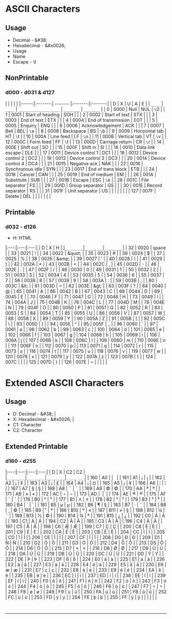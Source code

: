# ASCII Characters

## Usage
- Decimal - \&#38;
- Hexadecimal - \&#x0026;
- Usage
- Name
- Escape - \\t

## NonPrintable

### d000 - d031 \& d127

| | | | |
|:-----:|:-------:| ------- |:-------:|:-------:|
| D | X | U | A | E |
| `____` | `____` | `__________________` | `_______` | `_______` |
| 0  | 0000  | Null | NUL | `\`0  |
| 1  | 0001  | Start of heading  | SOH | |
| 2  | 0002  | Start of text  | STX | |
| 3  | 0003  | End of text  | ETX | |
| 4  | 0004  | End of transmission  | EOT | |
| 5  | 0005  | Enquiry  | ENQ | |
| 6  | 0006  | Acknowledgement  | ACK | |
| 7  | 0007  | Bell | BEL | `\`a  |
| 8  | 0008  | Backspace | BS | `\`b  |
| 9  | 0009  | Horizontal tab | HT | `\`t  |
| 10  | 000A  | Line feed | LF | `\`n  |
| 11  | 000B  | Vertical tab | VT | `\`v  |
| 12  | 000C  | Form feed | FF | `\`f  |
| 13  | 000D  | Carriage return | CR | `\`r  |
| 14  | 000E  | Shift out  | SO | |
| 15  | 000F  | Shift in  | SI | |
| 16  | 0010  | Data link escape  | DLE | |
| 17  | 0011  | Device control 1  | DC1 | |
| 18  | 0012  | Device control 2  | DC2 | |
| 19  | 0013  | Device control 3  | DC3 | |
| 20  | 0014  | Device control 4  | DC4 | |
| 21  | 0015  | Negative ack  | NAK | |
| 22  | 0016  | Synchronous idle  | SYN | |
| 23  | 0017  | End of trans block  | ETB | |
| 24  | 0018  | Cancel  | CAN | |
| 25  | 0019  | End of medium  | EM | |
| 26  | 001A  | Substitute  | SUB | |
| 27  | 001B  | Escape | ESC | `\`e  |
| 28  | 001C  | File separator  | FS | |
| 29  | 001D  | Group separator  | GS | |
| 30  | 001E  | Record separator  | RS | |
| 31  | 001F  | Unit separator  | US | |
| | | | |
| 127  | 007F  | Delete  | DEL | |
| | | | |

## Printable

### d032 - d126

- H: HTML

|:---:|:---:|:---:|
| D | X | H |
|`________`|`________`|`________`|
| 32  | 0020  |  space |
| 33  | 0021  |  ! |
| 34  | 0022  | \&quot; |
| 35  | 0023  |  # |
| 36  | 0024  |  $ |
| 37  | 0025  |  % |
| 38  | 0026  | \&amp; |
| 39  | 0027  |  ' |
| 40  | 0028  |  ( |
| 41  | 0029  |  ) |
| 42  | 002A  |  * |
| 43  | 002B  |  + |
| 44  | 002C  |  , |
| 45  | 002D  |  - |
| 46  | 002E  |  . |
| 47  | 002F  |  / |
| 48  | 0030  |  0 |
| 49  | 0031  |  1 |
| 50  | 0032  |  2 |
| 51  | 0033  |  3 |
| 52  | 0034  |  4 |
| 53  | 0035  |  5 |
| 54  | 0036  |  6 |
| 55  | 0037  |  7 |
| 56  | 0038  |  8 |
| 57  | 0039  |  9 |
| 58  | 003A  |  : |
| 59  | 003B  |  ; |
| 60  | 003C  | \&lt; |
| 61  | 003D  |  = |
| 62  | 003E  | \&gt; |
| 63  | 003F  |  ? |
| 64  | 0040  |  @ |
| 65  | 0041  |  A |
| 66  | 0042  |  B |
| 67  | 0043  |  C |
| 68  | 0044  |  D |
| 69  | 0045  |  E |
| 70  | 0046  |  F |
| 71  | 0047  |  G |
| 72  | 0048  |  H |
| 73  | 0049  |  I |
| 74  | 004A  |  J |
| 75  | 004B  |  K |
| 76  | 004C  |  L |
| 77  | 004D  |  M |
| 78  | 004E  |  N |
| 79  | 004F  |  O |
| 80  | 0050  |  P |
| 81  | 0051  |  Q |
| 82  | 0052  |  R |
| 83  | 0053  |  S |
| 84  | 0054  |  T |
| 85  | 0055  |  U |
| 86  | 0056  |  V |
| 87  | 0057  |  W |
| 88  | 0058  |  X |
| 89  | 0059  |  Y |
| 90  | 005A  |  Z |
| 91  | 005B  |  [ |
| 92  | 005C  |  \ |
| 93  | 005D  |  ] |
| 94  | 005E  |  ^ |
| 95  | 005F  |  _ |
| 96  | 0060  |  ` |
| 97  | 0061  |  a |
| 98  | 0062  |  b |
| 99  | 0063  |  c |
| 100  | 0064  |  d |
| 101  | 0065  |  e |
| 102  | 0066  |  f |
| 103  | 0067  |  g |
| 104  | 0068  |  h |
| 105  | 0069  |  i |
| 106  | 006A  |  j |
| 107  | 006B  |  k |
| 108  | 006C  |  l |
| 109  | 006D  |  m |
| 110  | 006E  |  n |
| 111  | 006F  |  o |
| 112  | 0070  |  p |
| 113  | 0071  |  q |
| 114  | 0072  |  r |
| 115  | 0073  |  s |
| 116  | 0074  |  t |
| 117  | 0075  |  u |
| 118  | 0076  |  v |
| 119  | 0077  |  w |
| 120  | 0078  |  x |
| 121  | 0079  |  y |
| 122  | 007A  |  z |
| 123  | 007B  |  { |
| 124  | 007C  | \| |
| 125  | 007D  |  } |
| 126  | 007E  |  ~ |
| | | |

# Extended ASCII Characters

## Usage
- D: Decimal - \&#38; |
- X: Hexadecimal - \&#x0026; |
- C1: Character
- C2: Character

## Extended Printable

### d160 - d255
|:---:|:---:|:---:|:---:|
| D | X | C2 | C2 |
|`________`|`________`|`________`|`________`|
| 160 | A0 |  | &#160; |
| 161 | A1 | ¡ | &#161; |
| 162 | A2 | ¡ | &#162; |
| 163 | A3 | ¡ | &#163; |
| 164 | A4 | ¡ | &#164; |
| 165 | A5 | ¡ | &#165; |
| 166 | A6 | ¦ | &#166; |
| 167 | A7 | § | &#167; |
| 168 | A8 | ¨ | &#168; |
| 169 | A9 | © | &#169; |
| 170 | AA | ª | &#170; |
| 171 | AB | « | &#171; |
| 172 | AC | ¬ | &#172; |
| 173 | AD | ­ | &#173; |
| 174 | AE | ® | &#174; |
| 175 | AF | ¯ | &#175; |
| 176 | B0 | ° | &#176; |
| 177 | B1 | ± | &#177; |
| 178 | B2 | ² | &#178; |
| 179 | B3 | ³ | &#179; |
| 180 | B4 | ´ | &#180; |
| 181 | B5 | µ | &#181; |
| 182 | B6 | ¶ | &#167; |
| 183 | B7 | · | &#168; |
| 184 | B8 | ¸ | &#169; |
| 185 | B9 | ¹ | &#170; |
| 186 | B10 | º | &#171; |
| 187 | B11 | » | &#167; |
| 188 | B12 | ¼ | &#168; |
| 189 | B13 | ½ | &#169; |
| 190 | B14 | ¾ | &#170; |
| 191 | B15 | ¿ | &#191; |
| 192 | C0 | À | &#192; |
| 193 | C1 | Á | &#193; |
| 194 | C2 | Â | &#194; |
| 195 | C3 | Ã | &#195; |
| 196 | C4 | Ä | &#196; |
| 197 | C5 | Å | &#197; |
| 198 | C6 | Æ | &#198; |
| 199 | C7 | Ç | &#199; |
| 200 | C8 | È | &#200; |
| 201 | C9 | É | &#201; |
| 202 | CA | Ê | &#202; |
| 203 | CB | Ë | &#203; |
| 204 | CC | Ì | &#204; |
| 205 | CD | Í | &#205; |
| 206 | CE | Î | &#206; |
| 207 | CF | Ï | &#207; |
| 208 | D0 | Ð | &#208; |
| 209 | D1 | Ñ | &#209; |
| 210 | D2 | Ò | &#210; |
| 211 | D3 | Ó | &#211; |
| 212 | D4 | Ô | &#212; |
| 213 | D5 | Õ | &#213; |
| 214 | D6 | Ö | &#214; |
| 215 | D7 | × | &#215; |
| 216 | D8 | Ø | &#216; |
| 217 | D9 | Ù | &#217; |
| 218 | DA | Ú | &#218; |
| 219 | DB | Û | &#219; |
| 220 | DC | Ü | &#220; |
| 221 | DD | Ý | &#221; |
| 222 | DE | Þ | &#222; |
| 223 | DF | ß | &#223; |
| 224 | E0 | à | &#224; |
| 225 | E1 | á | &#225; |
| 226 | E2 | â | &#226; |
| 227 | E3 | ã | &#227; |
| 228 | E4 | ä | &#228; |
| 229 | E5 | å | &#229; |
| 230 | E6 | æ | &#230; |
| 231 | E7 | ç | &#231; |
| 232 | E8 | è | &#232; |
| 233 | E9 | é | &#233; |
| 234 | EA | ê | &#234; |
| 235 | EB | ë | &#235; |
| 236 | EC | ì | &#236; |
| 237 | ED | í | &#237; |
| 238 | EE | î | &#238; |
| 239 | EF | ï | &#239; |
| 240 | F0 | ð | &#240; |
| 241 | F1 | ñ | &#241; |
| 242 | F2 | ò | &#242; |
| 243 | F3 | ó | &#243; |
| 244 | F4 | ô | &#244; |
| 245 | F5 | õ | &#245; |
| 246 | F6 | ö | &#246; |
| 247 | F7 | ÷ | &#247; |
| 248 | F8 | ø | &#248; |
| 249 | F9 | ù | &#249; |
| 250 | FA | ú | &#250; |
| 251 | FB | û | &#251; |
| 252 | FC | ü | &#252; |
| 253 | FD | ý | &#253; |
| 254 | FE | þ | &#254; |
| 255 | FF | ÿ | &#255; |
| | | | |

` `

***
